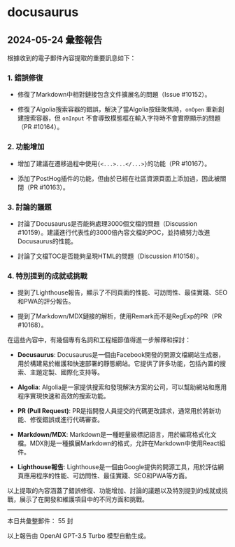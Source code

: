 # docusaurus

## 2024-05-24 彙整報告

根據收到的電子郵件內容提取的重要訊息如下：



### 1. 錯誤修復

- 修復了Markdown中相對鏈接包含文件擴展名的問題（Issue #10152）。

- 修復了Algolia搜索容器的錯誤，解決了當Algolia按鈕聚焦時，`onOpen` 重新創建搜索容器，但 `onInput` 不會導致模態框在輸入字符時不會實際顯示的問題（PR #10164）。



### 2. 功能增加

- 增加了建議在遷移過程中使用`{<...>...</...>}`的功能（PR #10167）。

- 添加了PostHog插件的功能，但由於已經在社區資源頁面上添加過，因此被關閉（PR #10163）。



### 3. 討論的議題

- 討論了Docusaurus是否能夠處理3000個文檔的問題（Discussion #10159）。建議進行代表性的3000倍內容文檔的POC，並持續努力改進Docusaurus的性能。

- 討論了文檔TOC是否能夠呈現HTML的問題（Discussion #10158）。



### 4. 特別提到的成就或挑戰

- 提到了Lighthouse報告，顯示了不同頁面的性能、可訪問性、最佳實踐、SEO和PWA的評分報告。

- 提到了Markdown/MDX鏈接的解析，使用Remark而不是RegExp的PR（PR #10168）。



在這些內容中，有幾個專有名詞和工程細節值得進一步解釋和探討：



- **Docusaurus**: Docusaurus是一個由Facebook開發的開源文檔網站生成器，用於構建易於維護和快速部署的靜態網站。它提供了許多功能，包括內置的搜索、主題定製、國際化支持等。

- **Algolia**: Algolia是一家提供搜索和發現解決方案的公司，可以幫助網站和應用程序實現快速和高效的搜索功能。

- **PR (Pull Request)**: PR是指開發人員提交的代碼更改請求，通常用於將新功能、修復錯誤或進行代碼審查。

- **Markdown/MDX**: Markdown是一種輕量級標記語言，用於編寫格式化文檔。MDX則是一種擴展Markdown的格式，允許在Markdown中使用React組件。

- **Lighthouse報告**: Lighthouse是一個由Google提供的開源工具，用於評估網頁應用程序的性能、可訪問性、最佳實踐、SEO和PWA等方面。



以上提取的內容涵蓋了錯誤修復、功能增加、討論的議題以及特別提到的成就或挑戰，展示了在開發和維護項目中的不同方面和挑戰。



---



本日共彙整郵件： 55 封



以上報告由 OpenAI GPT-3.5 Turbo 模型自動生成。